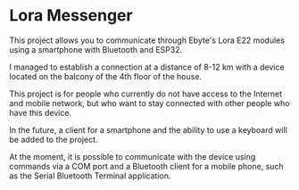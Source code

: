 <h1>Lora Messenger</h1>
<p>This project allows you to communicate through Ebyte's Lora E22 modules using a smartphone with Bluetooth and ESP32.</p>
<p>I managed to establish a connection at a distance of 8-12 km with a device located on the balcony of the 4th floor of the house.</p>
<p>This project is for people who currently do not have access to the Internet and mobile network, but who want to stay connected with other people who have this device.</p>
<p>In the future, a client for a smartphone and the ability to use a keyboard will be added to the project.</p>
<p>At the moment, it is possible to communicate with the device using commands via a COM port and a Bluetooth client for a mobile phone, such as the Serial Bluetooth Terminal application.</p>